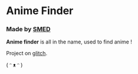 # Anime Finder

### Made by [SMED](https://github.com/SMEDjs)

**Anime finder** is all in the name, used to find anime !

Project on [glitch](https://anime-finder.glitch.me/).

( ᵔ ᴥ ᵔ )